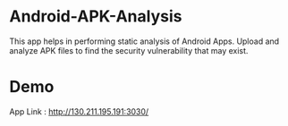 # Android-APK-Analysis
This app helps in performing static analysis of Android Apps. Upload and analyze APK files to find the security vulnerability that may exist.

# Demo

App Link : http://130.211.195.191:3030/
